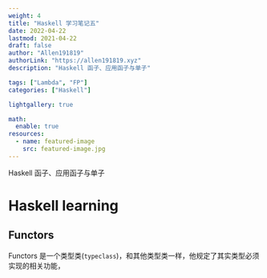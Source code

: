 ```yaml
---
weight: 4
title: "Haskell 学习笔记五"
date: 2022-04-22
lastmod: 2021-04-22
draft: false
author: "Allen191819"
authorLink: "https://allen191819.xyz"
description: "Haskell 函子、应用函子与单子"

tags: ["Lambda", "FP"]
categories: ["Haskell"]

lightgallery: true

math:
  enable: true
resources:
  - name: featured-image
    src: featured-image.jpg
---
```


Haskell 函子、应用函子与单子

<!--more-->

# Haskell learning

## Functors

Functors
是一个类型类(`typeclass`)，和其他类型类一样，他规定了其实类型必须实现的相关功能，
